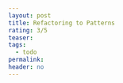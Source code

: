 ```yaml
---
layout: post
title: Refactoring to Patterns
rating: 3/5
teaser:
tags:
  - todo
permalink:
header: no
---
```

